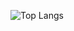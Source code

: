 
![Top Langs](https://github-readme-stats.vercel.app/api/top-langs/?username=anuraghazra&layout=compact)

